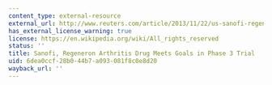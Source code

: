 ```yaml
---
content_type: external-resource
external_url: http://www.reuters.com/article/2013/11/22/us-sanofi-regeneron-clinicaltrial-idUSBRE9AL06S20131122
has_external_license_warning: true
license: https://en.wikipedia.org/wiki/All_rights_reserved
status: ''
title: Sanofi, Regeneron Arthritis Drug Meets Goals in Phase 3 Trial
uid: 6dea0ccf-28b0-44b7-a093-081f8c0e8d20
wayback_url: ''
---
```

